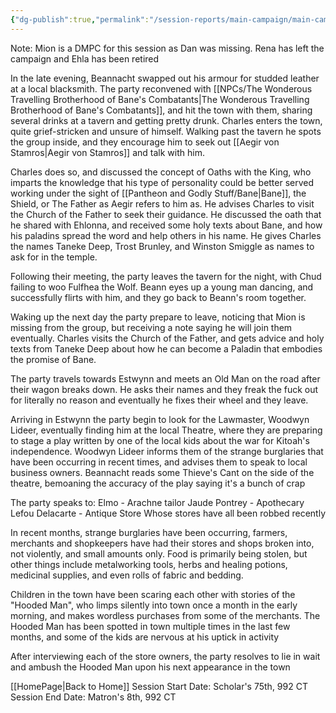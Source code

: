 ```yaml
---
{"dg-publish":true,"permalink":"/session-reports/main-campaign/main-campaign-session-8/"}
---
```


Note: Mion is a DMPC for this session as Dan was missing. Rena has left the campaign and Ehla has been retired

In the late evening, Beannacht swapped out his armour for studded leather at a local blacksmith. The party reconvened with [[NPCs/The Wonderous Travelling Brotherhood of Bane's Combatants\|The Wonderous Travelling Brotherhood of Bane's Combatants]], and hit the town with them, sharing several drinks at a tavern and getting pretty drunk. Charles enters the town, quite grief-stricken and unsure of himself. Walking past the tavern he spots the group inside, and they encourage him to seek out [[Aegir von Stamros\|Aegir von Stamros]] and talk with him. 

Charles does so, and discussed the concept of Oaths with the King, who imparts the knowledge that his type of personality could be better served working under the sight of [[Pantheon and Godly Stuff/Bane\|Bane]], the Shield, or The Father as Aegir refers to him as. He advises Charles to visit the Church of the Father to seek their guidance. He discussed the oath that he shared with Ehlonna, and received some holy texts about Bane, and how his paladins spread the word and help others in his name. He gives Charles the names Taneke Deep, Trost Brunley, and Winston Smiggle as names to ask for in the temple.

Following their meeting, the party leaves the tavern for the night, with Chud failing to woo Fulfhea the Wolf. Beann eyes up a young man dancing, and successfully flirts with him, and they go back to Beann's room together.

Waking up the next day the party prepare to leave, noticing that Mion is missing from the group, but receiving a note saying he will join them eventually. Charles visits the Church of the Father, and gets advice and holy texts from Taneke Deep about how he can become a Paladin that embodies the promise of Bane.

The party travels towards Estwynn and meets an Old Man on the road after their wagon breaks down. He asks their names and they freak the fuck out for literally no reason and eventually he fixes their wheel and they leave.

Arriving in Estwynn the party begin to look for the Lawmaster, Woodwyn Lideer, eventually finding him at the local Theatre, where they are preparing to stage a play written by one of the local kids about the war for Kitoah's independence. Woodwyn Lideer informs them of the strange burglaries that have been occurring in recent times, and advises them to speak to local business owners. Beannacht reads some Thieve's Cant on the side of the theatre, bemoaning the accuracy of the play saying it's a bunch of crap

The party speaks to:
Elmo - Arachne tailor
Jaude Pontrey - Apothecary
Lefou Delacarte - Antique Store
Whose stores have all been robbed recently

In recent months, strange burglaries have been occurring, farmers, merchants and shopkeepers have had their stores and shops broken into, not violently, and small amounts only. Food is primarily being stolen, but other things include metalworking tools, herbs and healing potions, medicinal supplies, and even rolls of fabric and bedding.

Children in the town have been scaring each other with stories of the "Hooded Man", who limps silently into town once a month in the early morning, and makes wordless purchases from some of the merchants. The Hooded Man has been spotted in town multiple times in the last few months, and some of the kids are nervous at his uptick in activity

After interviewing each of the store owners, the party resolves to lie in wait and ambush the Hooded Man upon his next appearance in the town

[[HomePage\|Back to Home]]
Session Start Date: Scholar's 75th, 992 CT
Session End Date: Matron's 8th, 992 CT